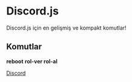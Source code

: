 # Discord.js
Discord.js için en gelişmiş ve kompakt komutlar!

## Komutlar
**reboot**
**rol-ver rol-al**


[Discord](mustafa.#3475)

